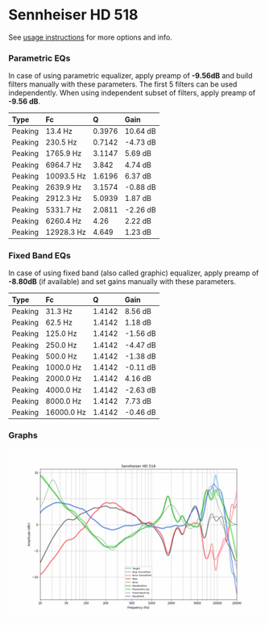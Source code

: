 # Sennheiser HD 518
See [usage instructions](https://github.com/jaakkopasanen/AutoEq#usage) for more options and info.

### Parametric EQs
In case of using parametric equalizer, apply preamp of **-9.56dB** and build filters manually
with these parameters. The first 5 filters can be used independently.
When using independent subset of filters, apply preamp of **-9.56 dB**.

| Type    | Fc         |      Q | Gain     |
|:--------|:-----------|:-------|:---------|
| Peaking | 13.4 Hz    | 0.3976 | 10.64 dB |
| Peaking | 230.5 Hz   | 0.7142 | -4.73 dB |
| Peaking | 1765.9 Hz  | 3.1147 | 5.69 dB  |
| Peaking | 6964.7 Hz  | 3.842  | 4.74 dB  |
| Peaking | 10093.5 Hz | 1.6196 | 6.37 dB  |
| Peaking | 2639.9 Hz  | 3.1574 | -0.88 dB |
| Peaking | 2912.3 Hz  | 5.0939 | 1.87 dB  |
| Peaking | 5331.7 Hz  | 2.0811 | -2.26 dB |
| Peaking | 6260.4 Hz  | 4.26   | 2.22 dB  |
| Peaking | 12928.3 Hz | 4.649  | 1.23 dB  |

### Fixed Band EQs
In case of using fixed band (also called graphic) equalizer, apply preamp of **-8.80dB**
(if available) and set gains manually with these parameters.

| Type    | Fc         |      Q | Gain     |
|:--------|:-----------|:-------|:---------|
| Peaking | 31.3 Hz    | 1.4142 | 8.56 dB  |
| Peaking | 62.5 Hz    | 1.4142 | 1.18 dB  |
| Peaking | 125.0 Hz   | 1.4142 | -1.56 dB |
| Peaking | 250.0 Hz   | 1.4142 | -4.47 dB |
| Peaking | 500.0 Hz   | 1.4142 | -1.38 dB |
| Peaking | 1000.0 Hz  | 1.4142 | -0.11 dB |
| Peaking | 2000.0 Hz  | 1.4142 | 4.16 dB  |
| Peaking | 4000.0 Hz  | 1.4142 | -2.63 dB |
| Peaking | 8000.0 Hz  | 1.4142 | 7.73 dB  |
| Peaking | 16000.0 Hz | 1.4142 | -0.46 dB |

### Graphs
![](./Sennheiser%20HD%20518.png)
